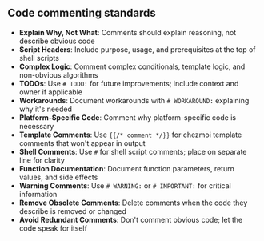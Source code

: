 ## Code commenting standards

- **Explain Why, Not What**: Comments should explain reasoning, not describe obvious code
- **Script Headers**: Include purpose, usage, and prerequisites at the top of shell scripts
- **Complex Logic**: Comment complex conditionals, template logic, and non-obvious algorithms
- **TODOs**: Use `# TODO:` for future improvements; include context and owner if applicable
- **Workarounds**: Document workarounds with `# WORKAROUND:` explaining why it's needed
- **Platform-Specific Code**: Comment why platform-specific code is necessary
- **Template Comments**: Use `{{/* comment */}}` for chezmoi template comments that won't appear in output
- **Shell Comments**: Use `#` for shell script comments; place on separate line for clarity
- **Function Documentation**: Document function parameters, return values, and side effects
- **Warning Comments**: Use `# WARNING:` or `# IMPORTANT:` for critical information
- **Remove Obsolete Comments**: Delete comments when the code they describe is removed or changed
- **Avoid Redundant Comments**: Don't comment obvious code; let the code speak for itself
